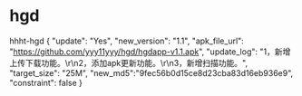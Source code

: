 # hgd
hhht-hgd
{
  "update": "Yes",
  "new_version": "1.1",
  "apk_file_url": "https://github.com/yyy11yyy/hgd/hgdapp-v1.1.apk",
  "update_log": "1，新增上传下载功能。\r\n2，添加apk更新功能。\r\n3，新增扫描功能。",
  "target_size": "25M",
  "new_md5":"9fec56b0d15ce8d23cba83d16eb936e9",
  "constraint": false
}
